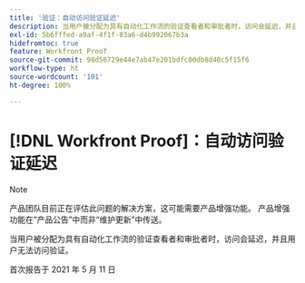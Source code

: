 ```yaml
---
title: '验证：自动访问验证延迟'
description: 当用户被分配为具有自动化工作流的验证查看者和审批者时，访问会延迟，并且用户无法访问验证。
exl-id: 5b6fffed-a9af-4f1f-83a6-d4b992067b3a
hidefromtoc: true
feature: Workfront Proof
source-git-commit: 98d56729e44e7ab47e201bdfc00db8d40c5f15f6
workflow-type: ht
source-wordcount: '101'
ht-degree: 100%

---
```


# [!DNL Workfront Proof]：自动访问验证延迟

<!--Converted to story-->

>[!NOTE]
>
>产品团队目前正在评估此问题的解决方案，这可能需要产品增强功能。 产品增强功能在“产品公告”中而非“维护更新”中传送。

当用户被分配为具有自动化工作流的验证查看者和审批者时，访问会延迟，并且用户无法访问验证。

首次报告于 2021 年 5 月 11 日

